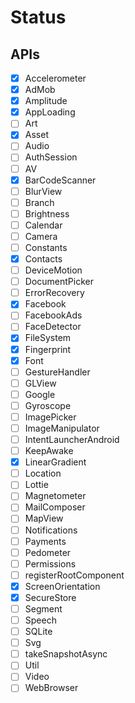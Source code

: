 # Status

## APIs

* [x] Accelerometer
* [x] AdMob
* [x] Amplitude
* [x] AppLoading
* [ ] Art
* [x] Asset
* [ ] Audio
* [ ] AuthSession
* [ ] AV
* [x] BarCodeScanner
* [ ] BlurView
* [ ] Branch
* [ ] Brightness
* [ ] Calendar
* [ ] Camera
* [ ] Constants
* [x] Contacts
* [ ] DeviceMotion
* [ ] DocumentPicker
* [ ] ErrorRecovery
* [x] Facebook
* [ ] FacebookAds
* [ ] FaceDetector
* [x] FileSystem
* [x] Fingerprint
* [x] Font
* [ ] GestureHandler
* [ ] GLView
* [ ] Google
* [ ] Gyroscope
* [ ] ImagePicker
* [ ] ImageManipulator
* [ ] IntentLauncherAndroid
* [ ] KeepAwake
* [x] LinearGradient
* [ ] Location
* [ ] Lottie
* [ ] Magnetometer
* [ ] MailComposer
* [ ] MapView
* [ ] Notifications
* [ ] Payments
* [ ] Pedometer
* [ ] Permissions
* [ ] registerRootComponent
* [x] ScreenOrientation
* [x] SecureStore
* [ ] Segment
* [ ] Speech
* [ ] SQLite
* [ ] Svg
* [ ] takeSnapshotAsync
* [ ] Util
* [ ] Video
* [ ] WebBrowser
